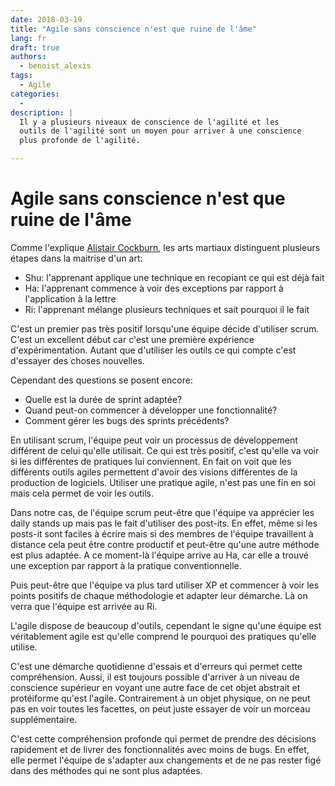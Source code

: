 ```yaml
---
date: 2018-03-19
title: "Agile sans conscience n'est que ruine de l'âme"
lang: fr
draft: true
authors:
  - benoist_alexis
tags:
  - Agile
categories:
  -
description: |
  Il y a plusieurs niveaux de conscience de l'agilité et les
  outils de l'agilité sont un moyen pour arriver à une conscience
  plus profonde de l'agilité.

---
```

# Agile sans conscience n'est que ruine de l'âme

Comme l'explique [Alistair Cockburn](http://alistair.cockburn.us/),
les arts martiaux distinguent plusieurs étapes dans la maitrise d'un art:
* Shu: l'apprenant applique une technique en recopiant ce qui est déjà fait
* Ha: l'apprenant commence à voir des exceptions par rapport à l'application à la lettre
* Ri: l'apprenant mélange plusieurs techniques et sait pourquoi il le fait

C'est un premier pas très positif lorsqu'une équipe décide
d'utiliser scrum. C'est un excellent début car c'est une
première expérience d'expérimentation. Autant que d'utiliser
les outils ce qui compte c'est d'essayer des choses nouvelles.

Cependant des questions se posent encore:
* Quelle est la durée de sprint adaptée?
* Quand peut-on commencer à développer une fonctionnalité?
* Comment gérer les bugs des sprints précédents?

En utilisant scrum, l'équipe peut voir un processus de développement
différent de celui qu'elle utilisait. Ce qui est très positif, c'est qu'elle
va voir si les différentes de pratiques lui conviennent. En fait on voit que
les différents outils agiles permettent d'avoir des visions différentes de
la production de logiciels. Utiliser une pratique agile, n'est pas une fin en
soi mais cela permet de voir les outils.

Dans notre cas, de l'équipe scrum peut-être que l'équipe va apprécier les
daily stands up mais pas le fait d'utiliser des post-its. En effet, même si
les posts-it sont faciles à écrire mais si des membres de l'équipe travaillent à distance
cela peut être contre productif et peut-être qu'une autre méthode est plus adaptée.
A ce moment-là l'équipe arrive au Ha, car elle a trouvé une exception par rapport à la pratique
conventionnelle.

Puis peut-être que l'équipe va plus tard utiliser XP
et commencer à voir les points positifs de chaque méthodologie et adapter
leur démarche. Là on verra que l'équipe est arrivée au Ri.

L'agile dispose de beaucoup d'outils, cependant le signe qu'une
équipe est véritablement agile est qu'elle comprend le pourquoi
des pratiques qu'elle utilise.

C'est une démarche quotidienne d'essais et d'erreurs qui permet cette compréhension.
Aussi, il est toujours possible d'arriver à un niveau de conscience
supérieur en voyant une autre face de cet objet abstrait et protéiforme qu'est l'agile.
Contrairement à un objet physique, on ne peut pas en voir toutes les facettes, on
peut juste essayer de voir un morceau supplémentaire.

C'est cette compréhension profonde qui permet de prendre des décisions rapidement et de livrer
des fonctionnalités avec moins de bugs. En effet,
elle permet l'équipe de s'adapter aux changements et de ne pas
rester figé dans des méthodes qui ne sont plus adaptées.
